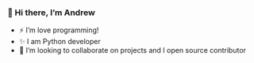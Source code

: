 ###  👋 Hi there, I’m Andrew
 
- ⚡ I’m love programming! 
- ✨ I am Python developer 
- 👯 I’m looking to collaborate on projects and I open source contributor  

<!--
**FluckyGo/FluckyGO** is a ✨ _special_ ✨ repository because its `README.md` (this file) appears on your GitHub profile.

Here are some ideas to get you started:

- 🔭 I’m currently working on ...
- 🌱 I’m currently learning ...
- 👯 I’m looking to collaborate on ...
- 🤔 I’m looking for help with ...
- 💬 Ask me about ...
- 📫 How to reach me: ...
- 😄 Pronouns: ...
- ⚡ Fun fact: ...
-->

